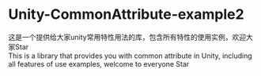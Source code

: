 # Unity-CommonAttribute-example2
这是一个提供给大家unity常用特性用法的库，包含所有特性的使用实例，欢迎大家Star   
This is a library that provides you with common attribute in Unity, including all features of use examples, welcome to everyone Star
